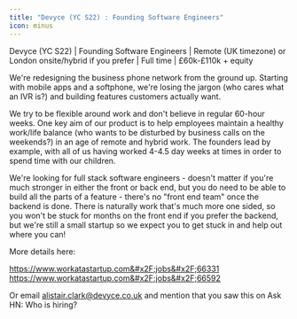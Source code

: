```yaml
---
title: "Devyce (YC S22) : Founding Software Engineers"
icon: minus
---
```

Devyce (YC S22) | Founding Software Engineers | Remote (UK timezone) or London onsite&#x2F;hybrid if you prefer | Full time | £60k-£110k + equity

We&#x27;re redesigning the business phone network from the ground up. Starting with mobile apps and a softphone, we&#x27;re losing the jargon (who cares what an IVR is?) and building features customers actually want.

We try to be flexible around work and don&#x27;t believe in regular 60-hour weeks. One key aim of our product is to help employees maintain a healthy work&#x2F;life balance (who wants to be disturbed by business calls on the weekends?) in an age of remote and hybrid work. The founders lead by example, with all of us having worked 4-4.5 day weeks at times in order to spend time with our children.

We&#x27;re looking for full stack software engineers - doesn&#x27;t matter if you&#x27;re much stronger in either the front or back end, but you do need to be able to build all the parts of a feature - there&#x27;s no &quot;front end team&quot; once the backend is done. There is naturally work that&#x27;s much more one sided, so you won&#x27;t be stuck for months on the front end if you prefer the backend, but we&#x27;re still a small startup so we expect you to get stuck in and help out where you can!

More details here:

<a href="https:&#x2F;&#x2F;www.workatastartup.com&#x2F;jobs&#x2F;66331" rel="nofollow">https:&#x2F;&#x2F;www.workatastartup.com&#x2F;jobs&#x2F;66331</a>
<a href="https:&#x2F;&#x2F;www.workatastartup.com&#x2F;jobs&#x2F;66592" rel="nofollow">https:&#x2F;&#x2F;www.workatastartup.com&#x2F;jobs&#x2F;66592</a>

Or email alistair.clark@devyce.co.uk and mention that you saw this on Ask HN: Who is hiring?
